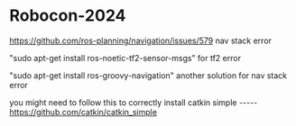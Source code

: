 # Robocon-2024

https://github.com/ros-planning/navigation/issues/579
nav stack error 



"sudo apt-get install ros-noetic-tf2-sensor-msgs"
for tf2 error 


"sudo apt-get install ros-groovy-navigation"  another solution for nav stack error 





you might need to follow this to correctly install catkin simple 
-----  https://github.com/catkin/catkin_simple
